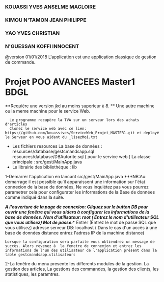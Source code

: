 ### KOUASSI YVES ANSELME MAGLOIRE
### KIMOU N'TAMON JEAN PHILIPPE
### YAO YVES CHRISTIAN
### N'GUESSAN KOFFI INNOCENT

@version 01/01/2018
L'application est une application classique de gestion de commande.

# Projet POO AVANCEES Master1 BDGL

**Requière une version jkd au moins superieur à 8.
** Une autre machine ou la meme machine pour le service Web.
      
      Le programme recupère la TVA sur un serveur lors des achats d'articles
      Clonez le service web avec ce lien: https://github.com/kouassives/ServiceWeb_Projet_MASTER1.git et deployé le Serveur en vous aidant du _lisezMoi.txt 
      
- Les fichiers resources
    La base de données : resources/database/gestcmandsapp.sql
                         resources/database/DBAutorite.sql ( pour le service web )
    La classe principale : src/gest/MainApp.java
- La librairie des bibliothèque : lib

1-Demarrer l'application en lancant src/gest/MainApp.java
  ***NB:Au demarrage il est possible qu'il apparaissent une information sur l'état connexion de la base de données, Ne vous inquiétez pas 
  vous pourrez parametrer cela pour configurater les informations de la Base de données comme indiqué dans la suite.
  
  ***A l'ouverture de la page de connexion:
    Cliquez sur le button DB pour ouvrir une fenêtre qui vous aidera à configurer les informations de la base de données.
    Nom d'utilisateur: root ( Entrez le nom d'utilisateur SQL que vous utilisez)
    Mot de passe:**** Entrer (Entrez le mot de passe SQL que vous utilisez)
    adresse serveur DB: localhost ( Dans le cas d'un accès à une base de données distance entrez l'adress IP de la machine distance)
    
    Lorsque la configuration sera parfaite vous obtiendrez un message de succès. Alors revenez à  la fenetre de connexion et entrez les informations de l'un des utilisateur de l'application présent dans la table gestcmandsapp.utilisateurs

2-La fenêtre du menu presente les differents modules de la gestion.
  La gestion des articles, La gestions des commandes, la gestion des clients, les statistiques, les paramtres. 
    
